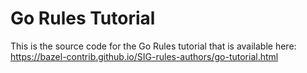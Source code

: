 # Go Rules Tutorial

This is the source code for the Go Rules tutorial that is available here:
https://bazel-contrib.github.io/SIG-rules-authors/go-tutorial.html
